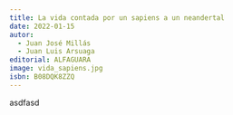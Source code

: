```yaml
---
title: La vida contada por un sapiens a un neandertal
date: 2022-01-15
autor:
  - Juan José Millás
  - Juan Luis Arsuaga
editorial: ALFAGUARA
image: vida_sapiens.jpg
isbn: B08DQK8ZZQ
---
```


asdfasd
